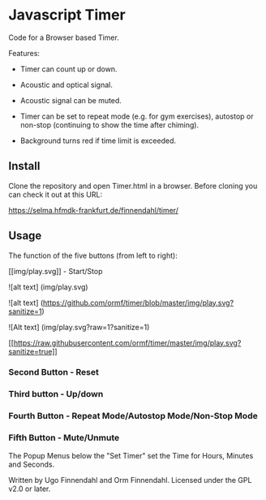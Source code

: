 # Javascript Timer

Code for a Browser based Timer.

Features:

- Timer can count up or down.

- Acoustic and optical signal.

- Acoustic signal can be muted.

- Timer can be set to repeat mode (e.g. for gym exercises), autostop
  or non-stop (continuing to show the time after chiming).

- Background turns red if time limit is exceeded.

## Install

Clone the repository and open Timer.html in a browser. Before cloning
you can check it out at this URL:

https://selma.hfmdk-frankfurt.de/finnendahl/timer/

## Usage

The function of the five buttons (from left to right):

[[img/play.svg]] - Start/Stop

![alt text] (img/play.svg)

![alt text] (https://github.com/ormf/timer/blob/master/img/play.svg?sanitize=1)

![Alt text] (img/play.svg?raw=1?sanitize=1)

[[https://raw.githubusercontent.com/ormf/timer/master/img/play.svg?sanitize=true]]


### Second Button - Reset

### Third button - Up/down

### Fourth Button - Repeat Mode/Autostop Mode/Non-Stop Mode

### Fifth Button - Mute/Unmute

The Popup Menus below the "Set Timer" set the Time for Hours, Minutes
and Seconds.

Written by Ugo Finnendahl and Orm Finnendahl. Licensed under the GPL
v2.0 or later.
